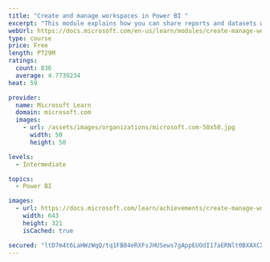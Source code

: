 ```yaml
---
title: "Create and manage workspaces in Power BI "
excerpt: "This module explains how you can share reports and datasets with your users and how to create a deployment strategy that makes sense for you and your organization. Furthermore, you will learn about data lineage in Microsoft Power BI."
webUrl: https://docs.microsoft.com/en-us/learn/modules/create-manage-workspaces-power-bi/
type: course
price: Free
length: PT29M
ratings:
  count: 836
  average: 4.7739234
heat: 59

provider:
  name: Microsoft Learn
  domain: microsoft.com
  images:
    - url: /assets/images/organizations/microsoft.com-50x50.jpg
      width: 50
      height: 50

levels:
  - Intermediate

topics:
  - Power BI

images:
  - url: https://docs.microsoft.com/learn/achievements/create-manage-workspaces-power-bi-social.png
    width: 643
    height: 321
    isCached: true

secured: "ltD7m4t6LaHWzWqQ/tq1FB84eRXFsJHUSews7gAppEUOdI17aERNlt0BXAXCXqCo1YBUOzhVF3DplEemv5TQH/85pEu2yZQMTVkqgJGru+KrKRlDo7apwI2MiAKR0ow7aM4PhzwvTnjTUStliXWPr6bNf6vWrXRIeZzH8j6eaB7pck36c2nGOlJFVF5eqJS+AWEwGfgbFKw5LpNNPuCyi5s/rK0wYTIHAoCbA6A0r+c5CyivRYN+9YqJL0sVDdhAq5fcFbMsZr09MzD53RKi2huVZVoY4IdE1ChnseHaScdSUJZpQ4kf++LmscHjNwf2624Y/+RxVnU5WUTisOTan9ah8EI5UteyZ/8TpSc0aXfcOxNurGevvxlubqUx4bJvrmYHBMpEBfc8AhFGxaV+mlcXTLD4FY0lq10HT5jqXH8=;gidM3SBVfpoXrkt5yXYmSA=="
---
```


